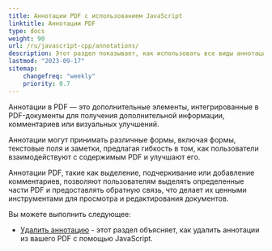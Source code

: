 ```yaml
---
title: Аннотации PDF с использованием JavaScript
linktitle: Аннотации PDF
type: docs
weight: 90
url: /ru/javascript-cpp/annotations/
description: Этот раздел показывает, как использовать все виды аннотаций в вашем PDF-файле с помощью Aspose.PDF для JavaScript через C++.
lastmod: "2023-09-17"
sitemap:
    changefreq: "weekly"
    priority: 0.7
---
```


Аннотации в PDF — это дополнительные элементы, интегрированные в PDF-документы для получения дополнительной информации, комментариев или визуальных улучшений.

Аннотации могут принимать различные формы, включая формы, текстовые поля и заметки, предлагая гибкость в том, как пользователи взаимодействуют с содержимым PDF и улучшают его.

Аннотации PDF, такие как выделение, подчеркивание или добавление комментариев, позволяют пользователям выделять определенные части PDF и предоставлять обратную связь, что делает их ценными инструментами для просмотра и редактирования документов.

Вы можете выполнить следующее:

- [Удалить аннотацию](/pdf/ru/javascript-cpp/delete-annotation/) - этот раздел объясняет, как удалить аннотации из вашего PDF с помощью JavaScript.